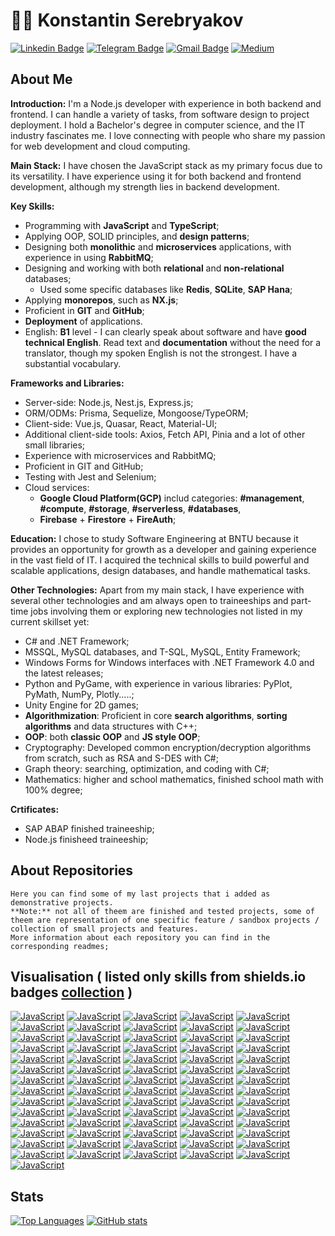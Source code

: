 # 👨‍💻 Konstantin Serebryakov

[![Linkedin Badge](https://img.shields.io/badge/-LinkedIn-blue?style=for-the-badge&logo=Linkedin&logoColor=white&link=https://www.linkedin.com/in/KonstantinSerebryakov/)](https://www.linkedin.com/in/KonstantinSerebryakov)
[![Telegram Badge](https://img.shields.io/badge/-Telegram-gray?style=for-the-badge&logo=Telegram&logoColor=white&link=https://t.me/KonstantinSerebryakov)](https://t.me/KonstantinSerebryakov)
[![Gmail Badge](https://img.shields.io/badge/-Gmail-c14438?style=for-the-badge&logo=Gmail&logoColor=white&link=mailto:konstantinserebryakov2000@gmail.com)](mailto:konstantinserebryakov2000@gmail.com)
[![Medium](https://img.shields.io/badge/Medium-12100E?style=for-the-badge&logo=medium&logoColor=white)](mailto:konstantinserebryakov2000@gmail.com)

## About Me
**Introduction:**
I'm a Node.js developer with experience in both backend and frontend. I can handle a variety of tasks, from software design to project deployment. I hold a Bachelor's degree in computer science, and the IT industry fascinates me. I love connecting with people who share my passion for web development and cloud computing.

**Main Stack:**
I have chosen the JavaScript stack as my primary focus due to its versatility. I have experience using it for both backend and frontend development, although my strength lies in backend development.

**Key Skills:**
- Programming with **JavaScript** and **TypeScript**;
- Applying OOP, SOLID principles, and **design patterns**;
- Designing both **monolithic** and **microservices** applications, with experience in using **RabbitMQ**;
- Designing and working with both **relational** and **non-relational** databases;
    - Used some specific databases like **Redis**, **SQLite**, **SAP Hana**;
- Applying **monorepos**, such as **NX.js**;
- Proficient in **GIT** and **GitHub**;
- **Deployment** of applications.
- English: **B1** level - I can clearly speak about software and have **good technical English**. Read text and **documentation** without the need for a translator, though my spoken English is not the strongest. I have a substantial vocabulary.

**Frameworks and Libraries:**
- Server-side: Node.js, Nest.js, Express.js;
- ORM/ODMs: Prisma, Sequelize, Mongoose/TypeORM;
- Client-side: Vue.js, Quasar, React, Material-UI;
- Additional client-side tools: Axios, Fetch API, Pinia and a lot of other small libraries;
- Experience with microservices and RabbitMQ;
- Proficient in GIT and GitHub;
- Testing with Jest and Selenium;
- Cloud services:
    - **Google Cloud Platform(GCP)** includ categories: **#management**, **#compute**, **#storage**, **#serverless**, **#databases**, 
    - **Firebase** + **Firestore** + **FireAuth**;

**Education:**
I chose to study Software Engineering at BNTU because it provides an opportunity for growth as a developer and gaining experience in the vast field of IT. I acquired the technical skills to build powerful and scalable applications, design databases, and handle mathematical tasks.

**Other Technologies:**
Apart from my main stack, I have experience with several other technologies and am always open to traineeships and part-time jobs involving them or exploring new technologies not listed in my current skillset yet:
- C# and .NET Framework;
- MSSQL, MySQL databases, and T-SQL, MySQL, Entity Framework;
- Windows Forms for Windows interfaces with .NET Framework 4.0 and the latest releases;
- Python and PyGame, with experience in various libraries: PyPlot, PyMath, NumPy, Plotly.....;
- Unity Engine for 2D games;
- **Algorithmization**: Proficient in core **search algorithms**, **sorting algorithms** and data structures with C++;
- **OOP**: both **classic OOP** and **JS style OOP**;
- Cryptography: Developed common encryption/decryption algorithms from scratch, such as RSA and S-DES with C#;
- Graph theory: searching, optimization, and coding with C#;
- Mathematics: higher and school mathematics, finished school math with 100% degree;


**Crtificates:**
- SAP ABAP finished traineeship;
- Node.js finisheed traineeship;

## About Repositories

    Here you can find some of my last projects that i added as demonstrative projects.
    **Note:** not all of theem are finished and tested projects, some of theem are representation of one specific feature / sandbox projects / collection of small projects and features.
    More information about each repository you can find in the corresponding readmes;

## Visualisation ( listed only skills from shields.io badges [collection](https://github.com/Ileriayo/markdown-badges) )

[![JavaScript](https://img.shields.io/badge/Medium-12100E?style=for-the-badge&logo=medium&logoColor=white)](https://github.com/KonstantinSerebryakov/)
[![JavaScript](https://img.shields.io/badge/Heroku-430098?style=for-the-badge&logo=heroku&logoColor=white
)](https://github.com/KonstantinSerebryakov/)
[![JavaScript](https://img.shields.io/badge/MongoDB-4EA94B?style=for-the-badge&logo=mongodb&logoColor=white)](https://github.com/KonstantinSerebryakov/)
[![JavaScript](https://img.shields.io/badge/MySQL-005C84?style=for-the-badge&logo=mysql&logoColor=white
)](https://github.com/KonstantinSerebryakov/)
[![JavaScript](https://img.shields.io/badge/Sqlite-003B57?style=for-the-badge&logo=sqlite&logoColor=white
)](https://github.com/KonstantinSerebryakov/)
[![JavaScript](https://img.shields.io/badge/PostgreSQL-316192?style=for-the-badge&logo=postgresql&logoColor=white
)](https://github.com/KonstantinSerebryakov/)
[![JavaScript](https://img.shields.io/badge/rabbitmq-%23FF6600.svg?&style=for-the-badge&logo=rabbitmq&logoColor=white
)](https://github.com/KonstantinSerebryakov/)
[![JavaScript](https://img.shields.io/badge/redis-%23DD0031.svg?&style=for-the-badge&logo=redis&logoColor=white
)](https://github.com/KonstantinSerebryakov/)
[![JavaScript](https://img.shields.io/badge/SQLite-07405E?style=for-the-badge&logo=sqlite&logoColor=white
)](https://github.com/KonstantinSerebryakov/)
[![JavaScript](https://img.shields.io/badge/Supabase-181818?style=for-the-badge&logo=supabase&logoColor=white
)](https://github.com/KonstantinSerebryakov/)
[![JavaScript](https://img.shields.io/badge/.NET-512BD4?style=for-the-badge&logo=dotnet&logoColor=white)](https://github.com/KonstantinSerebryakov/)
[![JavaScript](https://img.shields.io/badge/axios-671ddf?&style=for-the-badge&logo=axios&logoColor=white
)](https://github.com/KonstantinSerebryakov/)
[![JavaScript](https://img.shields.io/badge/Babel-F9DC3E?style=for-the-badge&logo=babel&logoColor=white
)](https://github.com/KonstantinSerebryakov/)
[![JavaScript](https://img.shields.io/badge/Bootstrap-563D7C?style=for-the-badge&logo=bootstrap&logoColor=white
)](https://github.com/KonstantinSerebryakov/)
[![JavaScript](https://img.shields.io/badge/CMake-064F8C?style=for-the-badge&logo=cmake&logoColor=white
)](https://github.com/KonstantinSerebryakov/)
[![JavaScript](https://img.shields.io/badge/Docker-2CA5E0?style=for-the-badge&logo=docker&logoColor=white
)](https://github.com/KonstantinSerebryakov/)
[![JavaScript](https://img.shields.io/badge/Electron-2B2E3A?style=for-the-badge&logo=electron&logoColor=9FEAF9
)](https://github.com/KonstantinSerebryakov/)
[![JavaScript](https://img.shields.io/badge/Express%20js-000000?style=for-the-badge&logo=express&logoColor=white
)](https://github.com/KonstantinSerebryakov/)
[![JavaScript](https://img.shields.io/badge/Jest-C21325?style=for-the-badge&logo=jest&logoColor=white
)](https://github.com/KonstantinSerebryakov/)
[![JavaScript](https://img.shields.io/badge/JWT-000000?style=for-the-badge&logo=JSON%20web%20tokens&logoColor=white
)](https://github.com/KonstantinSerebryakov/)
[![JavaScript](https://img.shields.io/badge/Material%20UI-007FFF?style=for-the-badge&logo=mui&logoColor=white
)](https://github.com/KonstantinSerebryakov/)
[![JavaScript](https://img.shields.io/badge/nestjs-E0234E?style=for-the-badge&logo=nestjs&logoColor=white
)](https://github.com/KonstantinSerebryakov/)
[![JavaScript](https://img.shields.io/badge/Node%20js-339933?style=for-the-badge&logo=nodedotjs&logoColor=white
)](https://github.com/KonstantinSerebryakov/)
[![JavaScript](https://img.shields.io/badge/npm-CB3837?style=for-the-badge&logo=npm&logoColor=white
)](https://github.com/KonstantinSerebryakov/)
[![JavaScript](https://img.shields.io/badge/Postman-FF6C37?style=for-the-badge&logo=Postman&logoColor=white
)](https://github.com/KonstantinSerebryakov/)
[![JavaScript](https://img.shields.io/badge/Quasar-1976D2?style=for-the-badge&logo=quasar&logoColor=white
)](https://github.com/KonstantinSerebryakov/)
[![JavaScript](https://img.shields.io/badge/React-20232A?style=for-the-badge&logo=react&logoColor=61DAFB
)](https://github.com/KonstantinSerebryakov/)
[![JavaScript](https://img.shields.io/badge/redis-CC0000.svg?&style=for-the-badge&logo=redis&logoColor=white
)](https://github.com/KonstantinSerebryakov/)
[![JavaScript](https://img.shields.io/badge/SAP-0FAAFF?style=for-the-badge&logo=sap&logoColor=white
)](https://github.com/KonstantinSerebryakov/)
[![JavaScript](https://img.shields.io/badge/Sass-CC6699?style=for-the-badge&logo=sass&logoColor=white
)](https://github.com/KonstantinSerebryakov/)
[![JavaScript](https://img.shields.io/badge/Selenium-43B02A?style=for-the-badge&logo=Selenium&logoColor=white
)](https://github.com/KonstantinSerebryakov/)
[![JavaScript](https://img.shields.io/badge/Shell_Script-121011?style=for-the-badge&logo=gnu-bash&logoColor=white
)](https://github.com/KonstantinSerebryakov/)
[![JavaScript](https://img.shields.io/badge/Socket.io-010101?&style=for-the-badge&logo=Socket.io&logoColor=white
)](https://github.com/KonstantinSerebryakov/)
[![JavaScript](https://img.shields.io/badge/Swagger-85EA2D?style=for-the-badge&logo=Swagger&logoColor=white
)](https://github.com/KonstantinSerebryakov/)
[![JavaScript](https://img.shields.io/badge/ts--node-3178C6?style=for-the-badge&logo=ts-node&logoColor=white
)](https://github.com/KonstantinSerebryakov/)
[![JavaScript](https://img.shields.io/badge/Unity-100000?style=for-the-badge&logo=unity&logoColor=white)](https://github.com/KonstantinSerebryakov/)
[![JavaScript](https://img.shields.io/badge/Vue%20js-35495E?style=for-the-badge&logo=vuedotjs&logoColor=4FC08D
)](https://github.com/KonstantinSerebryakov/)
[![JavaScript](https://img.shields.io/badge/Webpack-8DD6F9?style=for-the-badge&logo=Webpack&logoColor=white
)](https://github.com/KonstantinSerebryakov/)
[![JavaScript](https://img.shields.io/badge/CLion-000000?style=for-the-badge&logo=clion&logoColor=white
)](https://github.com/KonstantinSerebryakov/)
[![JavaScript](https://img.shields.io/badge/Delphi_RAD_Studio-B22222?style=for-the-badge&logo=delphi&logoColor=white
)](https://github.com/KonstantinSerebryakov/)
[![JavaScript](https://img.shields.io/badge/Eclipse-2C2255?style=for-the-badge&logo=eclipse&logoColor=white
)](https://github.com/KonstantinSerebryakov/)
[![JavaScript](https://img.shields.io/badge/IntelliJ_IDEA-000000.svg?style=for-the-badge&logo=intellij-idea&logoColor=white
)](https://github.com/KonstantinSerebryakov/)
[![JavaScript](http://img.shields.io/badge/-PHPStorm-181717?style=for-the-badge&logo=phpstorm&logoColor=white
)](https://github.com/KonstantinSerebryakov/)
[![JavaScript](https://img.shields.io/badge/PyCharm-000000.svg?&style=for-the-badge&logo=PyCharm&logoColor=white
)](https://github.com/KonstantinSerebryakov/)
[![JavaScript](https://img.shields.io/badge/sublime_text-%23575757.svg?&style=for-the-badge&logo=sublime-text&logoColor=important
)](https://github.com/KonstantinSerebryakov/)
[![JavaScript](https://img.shields.io/badge/VSCode-0078D4?style=for-the-badge&logo=visual%20studio%20code&logoColor=white
)](https://github.com/KonstantinSerebryakov/)
[![JavaScript](https://img.shields.io/badge/Visual_Studio-5C2D91?style=for-the-badge&logo=visual%20studio&logoColor=white
)](https://github.com/KonstantinSerebryakov/)
[![JavaScript](https://img.shields.io/badge/Visual_Studio_Code-0078D4?style=for-the-badge&logo=visual%20studio%20code&logoColor=white
)](https://github.com/KonstantinSerebryakov/)
[![JavaScript](https://img.shields.io/badge/C-00599C?style=for-the-badge&logo=c&logoColor=white
)](https://github.com/KonstantinSerebryakov/)
[![JavaScript](https://img.shields.io/badge/C%23-239120?style=for-the-badge&logo=c-sharp&logoColor=white
)](https://github.com/KonstantinSerebryakov/)
[![JavaScript](https://img.shields.io/badge/C%2B%2B-00599C?style=for-the-badge&logo=c%2B%2B&logoColor=white
)](https://github.com/KonstantinSerebryakov/)
[![JavaScript](https://img.shields.io/badge/CSS3-1572B6?style=for-the-badge&logo=css3&logoColor=white
)](https://github.com/KonstantinSerebryakov/)
[![JavaScript](https://img.shields.io/badge/Delphi-B22222?style=for-the-badge&logo=delphi&logoColor=white
)](https://github.com/KonstantinSerebryakov/)
[![JavaScript](https://img.shields.io/badge/HTML5-E34F26?style=for-the-badge&logo=html5&logoColor=white
)](https://github.com/KonstantinSerebryakov/)
[![JavaScript](https://img.shields.io/badge/JavaScript-323330?style=for-the-badge&logo=javascript&logoColor=F7DF1E
)](https://github.com/KonstantinSerebryakov/)
[![JavaScript](https://img.shields.io/badge/json-5E5C5C?style=for-the-badge&logo=json&logoColor=white
)](https://github.com/KonstantinSerebryakov/)
[![JavaScript](https://img.shields.io/badge/Numpy-777BB4?style=for-the-badge&logo=numpy&logoColor=white
)](https://github.com/KonstantinSerebryakov/)
[![JavaScript](https://img.shields.io/badge/Pandas-2C2D72?style=for-the-badge&logo=pandas&logoColor=white
)](https://github.com/KonstantinSerebryakov/)
[![JavaScript](https://img.shields.io/badge/Python-FFD43B?style=for-the-badge&logo=python&logoColor=blue
)](https://github.com/KonstantinSerebryakov/)
[![JavaScript](https://img.shields.io/badge/Rust-black?style=for-the-badge&logo=rust&logoColor=#E57324
)](https://github.com/KonstantinSerebryakov/)
[![JavaScript](https://img.shields.io/badge/TypeScript-007ACC?style=for-the-badge&logo=typescript&logoColor=white
)](https://github.com/KonstantinSerebryakov/)
[![JavaScript](https://img.shields.io/badge/WebAssembly-654FF0?style=for-the-badge&logo=WebAssembly&logoColor=white
)](https://github.com/KonstantinSerebryakov/)
[![JavaScript](https://img.shields.io/badge/eslint-3A33D1?style=for-the-badge&logo=eslint&logoColor=white
)](https://github.com/KonstantinSerebryakov/)
[![JavaScript](https://img.shields.io/badge/prettier-1A2C34?style=for-the-badge&logo=prettier&logoColor=F7BA3E
)](https://github.com/KonstantinSerebryakov/)
[![JavaScript](https://img.shields.io/badge/Google%20Sheets-34A853?style=for-the-badge&logo=google-sheets&logoColor=white
)](https://github.com/KonstantinSerebryakov/)
[![JavaScript](https://img.shields.io/badge/LibreOffice-18A303?style=for-the-badge&logo=LibreOffice&logoColor=white
)](https://github.com/KonstantinSerebryakov/)
[![JavaScript](https://img.shields.io/badge/Trello-0052CC?style=for-the-badge&logo=trello&logoColor=white
)](https://github.com/KonstantinSerebryakov/)
[![JavaScript](https://img.shields.io/badge/Prisma-3982CE?style=for-the-badge&logo=Prisma&logoColor=white
)](https://github.com/KonstantinSerebryakov/)
[![JavaScript](https://img.shields.io/badge/Sequelize-52B0E7?style=for-the-badge&logo=Sequelize&logoColor=white
)](https://github.com/KonstantinSerebryakov/)
[![JavaScript](https://img.shields.io/badge/Ubuntu-E95420?style=for-the-badge&logo=ubuntu&logoColor=white
)](https://github.com/KonstantinSerebryakov/)
[![JavaScript](https://img.shields.io/badge/Windows-0078D6?style=for-the-badge&logo=windows&logoColor=white
)](https://github.com/KonstantinSerebryakov/)

<!--    
## My technologies

[![JavaScript](https://img.shields.io/badge/-JavaScript-black?style=flat-square&logo=javascript&link=https://github.com/KonstantinSerebryakov/)](https://github.com/KonstantinSerebryakov/)
[![TypeScript](https://img.shields.io/badge/-TypeScript-black?style=flat-square&logo=typescript&link=https://github.com/KonstantinSerebryakov/)](https://github.com/KonstantinSerebryakov/)
[![Node.js](https://img.shields.io/badge/-Node.js-black?style=flat-square&logo=nodedotjs&link=https://github.com/KonstantinSerebryakov/)](https://github.com/KonstantinSerebryakov/)
[//]: # (TODO: create pretty badges and group them)
[//]: # (icons codes: https://github.com/simple-icons/simple-icons/blob/develop/slugs.md)
[![JavaScript](https://img.shields.io/badge/-JavaScript-black?style=flat-square&logo=javascript&link=https://github.com/KonstantinSerebryakov/KonstantinSerebryakov/)](https://github.com/KonstantinSerebryakov/)
[![TypeScript](https://img.shields.io/badge/-TypeScript-black?style=flat-square&logo=typescript&link=https://github.com/KonstantinSerebryakov/KonstantinSerebryakov/)](https://github.com/KonstantinSerebryakov/)
[![Node.JS](https://img.shields.io/badge/-Node.js-black?style=flat-square&logo=nodedotjs&link=https://github.com/KonstantinSerebryakov/KonstantinSerebryakov/)](https://github.com/KonstantinSerebryakov/)
[![Node.JS](https://img.shields.io/badge/-NodeJs-black?style=flat-square&logo=nodedotjs&link=https://github.com/KonstantinSerebryakov/KonstantinSerebryakov/)](https://github.com/KonstantinSerebryakov/)
[![Node.JS](https://img.shields.io/badge/-NodeJs-black?style=flat-square&logo=nodedotjs&link=https://github.com/KonstantinSerebryakov/KonstantinSerebryakov/)](https://github.com/KonstantinSerebryakov/)
[![Node.JS](https://img.shields.io/badge/-NodeJs-black?style=flat-square&logo=nodedotjs&link=https://github.com/KonstantinSerebryakov/KonstantinSerebryakov/)](https://github.com/KonstantinSerebryakov/)
[![Node.JS](https://img.shields.io/badge/-NodeJs-black?style=flat-square&logo=nodedotjs&link=https://github.com/KonstantinSerebryakov/KonstantinSerebryakov/)](https://github.com/KonstantinSerebryakov/)
[![Node.JS](https://img.shields.io/badge/-NodeJs-black?style=flat-square&logo=nodedotjs&link=https://github.com/KonstantinSerebryakov/KonstantinSerebryakov/)](https://github.com/KonstantinSerebryakov/)
[![Node.JS](https://img.shields.io/badge/-NodeJs-black?style=flat-square&logo=nodedotjs&link=https://github.com/KonstantinSerebryakov/KonstantinSerebryakov/)](https://github.com/KonstantinSerebryakov/)
[![Node.JS](https://img.shields.io/badge/-NodeJs-black?style=flat-square&logo=nodedotjs&link=https://github.com/KonstantinSerebryakov/KonstantinSerebryakov/)](https://github.com/KonstantinSerebryakov/)
[![Node.JS](https://img.shields.io/badge/-NodeJs-black?style=flat-square&logo=nodedotjs&link=https://github.com/KonstantinSerebryakov/KonstantinSerebryakov/)](https://github.com/KonstantinSerebryakov/)
[![Node.JS](https://img.shields.io/badge/-NodeJs-black?style=flat-square&logo=nodedotjs&link=https://github.com/KonstantinSerebryakov/KonstantinSerebryakov/)](https://github.com/KonstantinSerebryakov/)
[![Node.JS](https://img.shields.io/badge/-NodeJs-black?style=flat-square&logo=nodedotjs&link=https://github.com/KonstantinSerebryakov/KonstantinSerebryakov/)](https://github.com/KonstantinSerebryakov/)
[![Node.JS](https://img.shields.io/badge/-NodeJs-black?style=flat-square&logo=nodedotjs&link=https://github.com/KonstantinSerebryakov/KonstantinSerebryakov/)](https://github.com/KonstantinSerebryakov/)
[![Node.JS](https://img.shields.io/badge/-NodeJs-black?style=flat-square&logo=nodedotjs&link=https://github.com/KonstantinSerebryakov/KonstantinSerebryakov/)](https://github.com/KonstantinSerebryakov/)
[![Node.JS](https://img.shields.io/badge/-NodeJs-black?style=flat-square&logo=nodedotjs&link=https://github.com/KonstantinSerebryakov/KonstantinSerebryakov/)](https://github.com/KonstantinSerebryakov/)
[![Node.JS](https://img.shields.io/badge/-NodeJs-black?style=flat-square&logo=nodedotjs&link=https://github.com/KonstantinSerebryakov/KonstantinSerebryakov/)](https://github.com/KonstantinSerebryakov/)
[![Node.JS](https://img.shields.io/badge/-NodeJs-black?style=flat-square&logo=nodedotjs&link=https://github.com/KonstantinSerebryakov/KonstantinSerebryakov/)](https://github.com/KonstantinSerebryakov/)
[![Node.JS](https://img.shields.io/badge/-NodeJs-black?style=flat-square&logo=nodedotjs&link=https://github.com/KonstantinSerebryakov/KonstantinSerebryakov/)](https://github.com/KonstantinSerebryakov/)
-->

## Stats

[![Top Languages](https://github-readme-stats.vercel.app/api/top-langs/?username=KonstantinSerebryakov&layout=compact)](https://github.com/anuraghazra/github-readme-stats)
[![GitHub stats](https://github-readme-stats.vercel.app/api?username=KonstantinSerebryakov)](https://github.com/anuraghazra/github-readme-stats)

<!---
- 👋 Hi, I’m @KonstantinSerebryakov
- 👀 I’m interested in ...
- 🌱 I’m currently learning ...
- 💞️ I’m looking to collaborate on ...
- 📫 How to reach me ...


KonstantinSerebryakov/KonstantinSerebryakov is a ✨ special ✨ repository because its `README.md` (this file) appears on your GitHub profile.
You can click the Preview link to take a look at your changes.
--->
